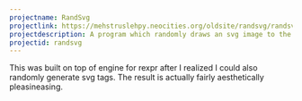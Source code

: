 ```yaml
---
projectname: RandSvg
projectlink: https://mehstruslehpy.neocities.org/oldsite/randsvg/randsvg.html
projectdescription: A program which randomly draws an svg image to the current window every five seconds.
projectid: randsvg
---
```

This was built on top of engine for rexpr after I realized I could also randomly generate svg tags. The result is actually fairly aesthetically pleasineasing.
